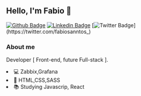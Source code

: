 ## Hello, I'm Fabio 👋

[![Github Badge](https://img.shields.io/badge/-Github-000?style=flat-square&logo=Github&logoColor=white&link=https://github.com/fabioaes)](https://github.com/fabioaes)
[![Linkedin Badge](https://img.shields.io/badge/-LinkedIn-blue?style=flat-square&logo=Linkedin&logoColor=white&link=https://www.linkedin.com/in/fabio-santos-/)](https://www.linkedin.com/in/fabio-santos-)
[![Twitter Badge](https://img.shields.io/badge/-Twitter-1ca0f1?style=flat-square&labelColor=1ca0f1&logo=twitter&logoColor=white&link=https://twitter.com/fabiosanntos_)](https://twitter.com/fabiosanntos_)

### About me
 Developer [ Front-end, future Full-stack ].

  <li>💻 Zabbix,Grafana </li>
  <li>🏁 HTML,CSS,SASS</li>
  <li>📚 Studying Javascrip, React</li>
 </ul>
 
